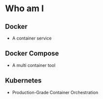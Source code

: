 # Who am I

## Docker
  * A container service


## Docker Compose
  * A multi container tool

## Kubernetes
  * Production-Grade Container Orchestration
